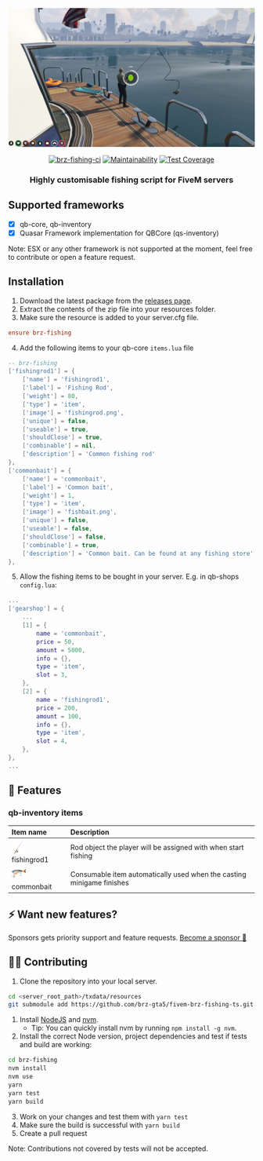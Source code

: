 
<div align="center">

<img width="600px" src="./.github/banner.png" alt="Common bait">

[![brz-fishing-ci](https://github.com/brz-gta5/fivem-brz-fishing-ts/actions/workflows/brz-fishing-ci.yml/badge.svg)](https://github.com/brz-gta5/fivem-brz-fishing-ts/actions/workflows/brz-fishing-ci.yml) [![Maintainability](https://api.codeclimate.com/v1/badges/0ee2efc6d497410325d1/maintainability)](https://codeclimate.com/github/brz-gta5/fivem-brz-fishing-ts/maintainability) [![Test Coverage](https://api.codeclimate.com/v1/badges/0ee2efc6d497410325d1/test_coverage)](https://codeclimate.com/github/brz-gta5/fivem-brz-fishing-ts/test_coverage)

### Highly customisable fishing script for FiveM servers
</div>

## Supported frameworks

- [x] qb-core, qb-inventory
- [x] Quasar Framework implementation for QBCore (qs-inventory)

Note: ESX or any other framework is not supported at the moment, feel free to contribute or open a feature request.

## Installation
1. Download the latest package from the [releases page](https://github.com/brz-gta5/fivem-brz-fishing-ts/releases).
2. Extract the contents of the zip file into your resources folder.
3. Make sure the resource is added to your server.cfg file.
```cfg
ensure brz-fishing
```
4. Add the following items to your qb-core `items.lua` file
```lua
-- brz-fishing
['fishingrod1'] = {
    ['name'] = 'fishingrod1',
    ['label'] = 'Fishing Rod',
    ['weight'] = 80,
    ['type'] = 'item',
    ['image'] = 'fishingrod.png',
    ['unique'] = false,
    ['useable'] = true,
    ['shouldClose'] = true,
    ['combinable'] = nil,
    ['description'] = 'Common fishing rod'
},
['commonbait'] = {
    ['name'] = 'commonbait',
    ['label'] = 'Common bait',
    ['weight'] = 1,
    ['type'] = 'item',
    ['image'] = 'fishbait.png',
    ['unique'] = false,
    ['useable'] = false,
    ['shouldClose'] = false,
    ['combinable'] = true,
    ['description'] = 'Common bait. Can be found at any fishing store'
},
```
5. Allow the fishing items to be bought in your server. E.g. in qb-shops `config.lua`:
```lua
...
['gearshop'] = {
    ...
    [1] = {
        name = 'commonbait',
        price = 50,
        amount = 5000,
        info = {},
        type = 'item',
        slot = 3,
    },
    [2] = {
        name = 'fishingrod1',
        price = 200,
        amount = 100,
        info = {},
        type = 'item',
        slot = 4,
    },
},
...
```

## 🧞 Features

### qb-inventory items

| Item name                  | Description                                        |
| :--------------------- | :------------------------------------------------- |
| <img width="30px" src="./.github/fishingrod.png" alt="Common bait"> fishingrod1              | Rod object the player will be assigned with when start fishing    |
| <img width="30px" src="./.github/fishbait.png" alt="Fishing rod"> commonbait                 | Consumable item automatically used when the casting minigame finishes    |

## ⚡️ Want new features?

Sponsors gets priority support and feature requests. [Become a sponsor 💜](
    https://github.com/sponsors/pedropapa
)

## 👨‍💻 Contributing

1. Clone the repository into your local server.

```bash
cd <server_root_path>/txdata/resources
git submodule add https://github.com/brz-gta5/fivem-brz-fishing-ts.git brz-fishing
```

1. Install [NodeJS](https://nodejs.org/en/download/package-manager) and [nvm](https://github.com/nvm-sh/nvm).
   - Tip: You can quickly install nvm by running `npm install -g nvm`.
2. Install the correct Node version, project dependencies and test if tests and build are working:
```bash
cd brz-fishing
nvm install
nvm use
yarn
yarn test
yarn build
```
3. Work on your changes and test them with `yarn test`
4. Make sure the build is successful with `yarn build`
5. Create a pull request

Note: Contributions not covered by tests will not be accepted.